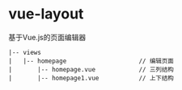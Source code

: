# vue-layout
基于Vue.js的页面编辑器

```
|-- views                         
|   |-- homepage                    // 编辑页面
|       |-- homepage.vue            // 三列结构
|       |-- homepage1.vue           // 上下结构
```